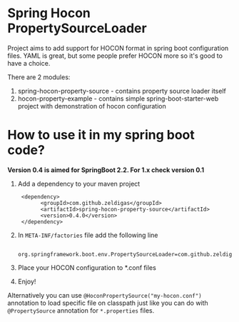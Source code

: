 # Spring Hocon PropertySourceLoader

Project aims to add support for HOCON format in spring boot configuration files.
YAML is great, but some people prefer HOCON more so it's good to have a choice.

There are 2 modules:

1. spring-hocon-property-source - contains property source loader itself
2. hocon-property-example - contains simple spring-boot-starter-web project with demonstration
of hocon configuration

# How to use it in my spring boot code?

**Version 0.4 is aimed for SpringBoot 2.2. For 1.x check version 0.1**

1. Add a dependency to your maven project

        <dependency>
              <groupId>com.github.zeldigas</groupId>
              <artifactId>spring-hocon-property-source</artifactId>
              <version>0.4.0</version>
        </dependency>

2. In `META-INF/factories` file add the following line

        org.springframework.boot.env.PropertySourceLoader=com.github.zeldigas.spring.env.HoconPropertySourceLoader

3. Place your HOCON configuration to *.conf files
4. Enjoy!

Alternatively you can use `@HoconPropertySource("my-hocon.conf")` annotation to load 
specific file on classpath just like you can do with `@PropertySource` annotation for
`*.properties` files.